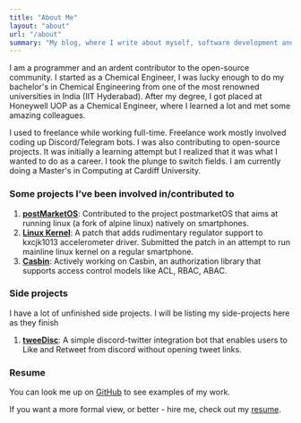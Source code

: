 ```yaml
---
title: "About Me"
layout: "about"
url: "/about"
summary: "My blog, where I write about myself, software development and the projects I’m working on"
---
```


I am a programmer and an ardent contributor to the open-source community. I started as a Chemical Engineer, I was lucky enough to do my bachelor's in Chemical Engineering from one of the most renowned universities in India (IIT Hyderabad). After my degree, I got placed at Honeywell UOP as a Chemical Engineer, where I learned a lot and met some amazing colleagues.

I used to freelance while working full-time. Freelance work mostly involved coding up Discord/Telegram bots. I was also contributing to open-source projects. It was initially a learning attempt but I realized that it was what I wanted to do as a career. I took the plunge to switch fields. I am currently doing a Master's in Computing at Cardiff University.

### Some projects I’ve been involved in/contributed to

1. [**postMarketOS**](https://gitlab.com/postmarketOS/pmaports/-/merge_requests?scope=all&state=merged&author_username=devajithvs): Contributed to the project postmarketOS that aims at running linux (a fork of alpine linux) natively on smartphones.
2. [**Linux Kernel**](https://www.spinics.net/lists/kernel/msg3770265.html): A patch that adds rudimentary regulator support to kxcjk1013 accelerometer driver. Submitted the patch in an attempt to run mainline linux kernel on a regular smartphone.
3. [**Casbin**](https://casbin.org/): Actively working on Casbin, an authorization library that supports access control models like ACL, RBAC, ABAC.

### Side projects

I have a lot of unfinished side projects. I will be listing my side-projects here as they finish

1. [**tweeDisc**](https://github.com/devajithvs/tweedisc): A simple discord-twitter integration bot that enables users to Like and Retweet from discord without opening tweet links.

### Resume

You can look me up on [GitHub](https://github.com/devajithvs) to see examples of my work.

If you want a more formal view, or better - hire me, check out my [resume](resume).
